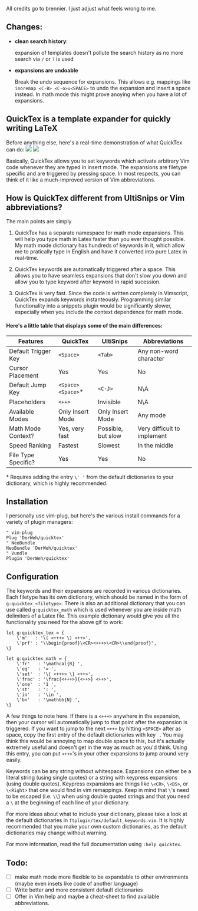 All credits go to brennier. I just adjust what feels wrong to me.

Changes:
------

* **clean search history**:

    expansion of templates doesn't pollute the search history as no more search via `/` or `?` is used

* **expansions are undoable**

    Break the undo sequence for expansions. 
    This allows e.g. mappings like `inoremap <C-B> <C-o>u<SPACE>` to undo the expansion and insert a space instead. 
    In math mode this might prove anoying when you have a lot of expansions.

## QuickTex is a template expander for quickly writing LaTeX

Before anything else, here's a real-time demonstration of what QuickTex can do:
<img src="http://brennier.com/static/pictures_original/vim_latex_plugin.gif">
<img src="https://user-images.githubusercontent.com/22542812/32899699-f3c63a16-caeb-11e7-969d-81b0a5215a77.jpg">

Basically, QuickTex allows you to set keywords which activate arbitrary Vim code whenever they are typed in insert mode. The expansions are filetype specific and are triggered by pressing space. In most respects, you can think of it like a much-improved version of Vim abbreviations.

## How is QuickTex different from UltiSnips or Vim abbreviations?

The main points are simply

1. QuickTex has a separate namespace for math mode expansions. This will help you type math in Latex faster than you ever thought possible. My math mode dictionary has hundreds of keywords in it, which allow me to pratically type in English and have it converted into pure Latex in real-time.

2. QuickTex keywords are automatically triggered after a space. This allows you to have seamless expansions that don't slow you down and allow you to type keyword after keyword in rapid sucession.

3. QuickTex is very fast. Since the code is written completely in Vimscript, QuickTex expands keywords instanteously. Programming similar functionality into a snippets plugin would be significantly slower, especially when you include the context dependence for math mode.

#### Here's a little table that displays some of the main differences:
| Features            | QuickTex          | UltiSnips         | Abbreviations     |
| ------------------- | ----------------- | ----------------- | ----------------- |
| Default Trigger Key | `<Space>`         | `<Tab>`           | Any non-word character |
| Cursor Placement    | Yes               | Yes               | No                |
| Default Jump Key    | `<Space><Space>`\*| `<C-J>`           | N\A               |
| Placeholders        | `<++>`            | Invisible         | N\A               |
| Available Modes     | Only Insert Mode  | Only Insert Mode  | Any mode          |
| Math Mode Context?  | Yes, very fast    | Possible, but slow| Very difficult to implement |
| Speed Ranking       | Fastest           | Slowest           | In the middle     |
| File Type Specific? | Yes               | Yes               | No                |

\* Requires adding the entry `\' '` from the default dictionaries to your dictionary, which is highly recommended.

## Installation

I personally use vim-plug, but here's the various install commands for a variety of plugin managers:
```vim
" vim-plug
Plug 'DerWeh/quicktex'
" NeoBundle
NeoBundle 'DerWeh/quicktex'
" Vundle
Plugin 'DerWeh/quicktex'
```

## Configuration

The keywords and their expansions are recorded in various dictionaries. Each filetype has its own dictionary, which should be named in the form of `g:quicktex_<filetype>`. There is also an additional dictionary that you can use called `g:quicktex_math` which is used whenever you are inside math delimiters of a Latex file. This example dictionary would give you all the functionality you need for the above gif to work:

```vim
let g:quicktex_tex = {
    \'m'   : '\( <+++> \) <++>',
    \'prf' : "\\begin{proof}\<CR><+++>\<CR>\\end{proof}",
\}

let g:quicktex_math = {
    \'fr'   : '\mathcal{R} ',
    \'eq'   : '= ',
    \'set'  : '\{ <+++> \} <++>',
    \'frac' : '\frac{<+++>}{<++>} <++>',
    \'one'  : '1 ',
    \'st'   : ': ',
    \'in'   : '\in ',
    \'bn'   : '\mathbb{N} ',
\}
```

A few things to note here. If there is a `<+++>` anywhere in the expansion, then your cursor will automatically jump to that point after the expansion is triggered.
If you want to jump to the next `<++>` by hitting `<SPACE>` after as space, copy the first entry of the default dictionaries with key ` `.
You may think this would be annoying to map double space to this, but it's actually extremely useful and doesn't get in the way as much as you'd think. 
Using this entry, you can put `<++>`'s in your other expansions to jump around very easily.

Keywords can be any string without whitespace. 
Expansions can either be a literal string (using single quotes) or a string with keypress expansions (using double quotes). 
Keypress expansions are things like `\<CR>`, `\<BS>`, or `\<Right>` that one would find in vim remappings. 
Keep in mind that `\`'s need to be escaped (i.e. `\\`) when using double quoted strings and that you need a `\` at the beginning of each line of your dictionary.

For more ideas about what to include your dictionary, please take a look at the default dictionaries in `ftplugin/tex/default_keywords.vim`. 
It is highly recommended that you make your own custom dictionaries, as the default dictionaries may change without warning.

For more information, read the full documentation using `:help quicktex`.


Todo:
-----

* [ ] make math mode more flexible to be expandable to other environments (maybe even insets like code of another language)
* [ ] Write better and more consistent default dictionaries
* [ ] Offer in Vim help and maybe a cheat-sheet to find available abbreviations.
